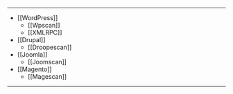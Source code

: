 -----

- [[WordPress]]
	- [[Wpscan]]
	- [[XMLRPC]]
 - [[Drupal]]
	 - [[Droopescan]]
 - [[Joomla]]
	 - [[Joomscan]]
- [[Magento]]
	- [[Magescan]]
----
